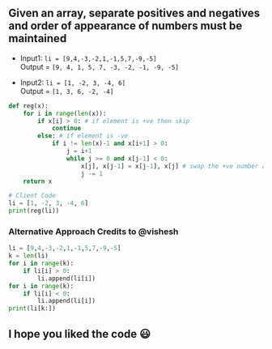 ## Given an array, separate positives and negatives and order of appearance of numbers must be maintained

* Input1:
`li = [9,4,-3,-2,1,-1,5,7,-9,-5]`\
Output = `[9, 4, 1, 5, 7, -3, -2, -1, -9, -5]`

* Input2:
`li = [1, -2, 3, -4, 6]`\
Output = `[1, 3, 6, -2, -4]`

```python
def reg(x):
    for i in range(len(x)):
        if x[i] > 0: # if element is +ve then skip
            continue
        else: # if element is -ve
            if i != len(x)-1 and x[i+1] > 0:
                j = i+1
                while j >= 0 and x[j-1] < 0:
                    x[j], x[j-1] = x[j-1], x[j] # swap the +ve number and -ve number untill the +ve number shifted to left and all the -ve elements are shifted to right
                    j -= 1
    return x

# Client Code
li = [1, -2, 3, -4, 6]
print(reg(li))
```

### Alternative Approach Credits to @vishesh
```python
li = [9,4,-3,-2,1,-1,5,7,-9,-5]
k = len(li)
for i in range(k):
    if li[i] > 0:
        li.append(li[i])
for i in range(k):
    if li[i] < 0:
        li.append(li[i])
print(li[k:])
```

## I hope you liked the code :smiley:
